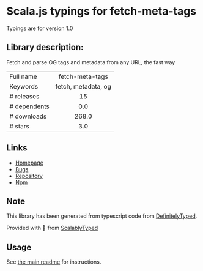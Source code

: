 
# Scala.js typings for fetch-meta-tags

Typings are for version 1.0

## Library description:
Fetch and parse OG tags and metadata from any URL, the fast way

|                    |                 |
| ------------------ | :-------------: |
| Full name          | fetch-meta-tags |
| Keywords           | fetch, metadata, og |
| # releases         | 15 |
| # dependents       | 0.0 |
| # downloads        | 268.0 |
| # stars            | 3.0 |

## Links
- [Homepage](https://github.com/luisivan/fetch-meta-tags#readme)
- [Bugs](https://github.com/luisivan/fetch-meta-tags/issues)
- [Repository](https://github.com/luisivan/fetch-meta-tags)
- [Npm](https://www.npmjs.com/package/fetch-meta-tags)
    


## Note
This library has been generated from typescript code from [DefinitelyTyped](https://definitelytyped.org).

Provided with :purple_heart: from [ScalablyTyped](https://github.com/oyvindberg/ScalablyTyped)

## Usage
See [the main readme](../../readme.md) for instructions.


